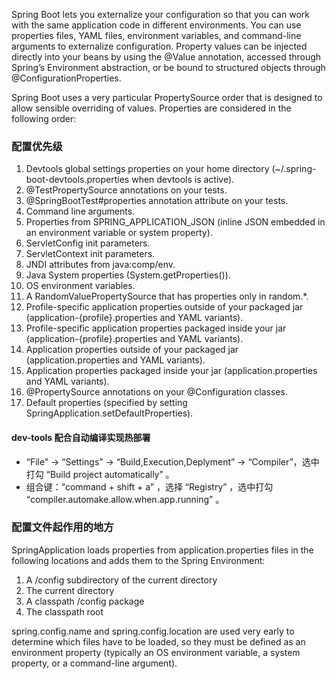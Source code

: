 Spring Boot lets you externalize your configuration so that you can work with 
the same application code in different environments. You can use properties files, 
YAML files, environment variables, and command-line arguments to externalize configuration. 
Property values can be injected directly into your beans by using the @Value annotation,
 accessed through Spring’s Environment abstraction, or be bound to structured objects 
 through @ConfigurationProperties.

Spring Boot uses a very particular PropertySource order that is designed to allow 
sensible overriding of values. Properties are considered in the following order:
### 配置优先级 

1. Devtools global settings properties on your home directory (~/.spring-boot-devtools.properties when devtools is active).
2. @TestPropertySource annotations on your tests.
3. @SpringBootTest#properties annotation attribute on your tests.
4. Command line arguments.
5. Properties from SPRING_APPLICATION_JSON (inline JSON embedded in an environment variable or system property).
6. ServletConfig init parameters.
7. ServletContext init parameters.
8. JNDI attributes from java:comp/env.
9. Java System properties (System.getProperties()).
10. OS environment variables.
11. A RandomValuePropertySource that has properties only in random.*.
12. Profile-specific application properties outside of your packaged jar (application-{profile}.properties and YAML variants).
13. Profile-specific application properties packaged inside your jar (application-{profile}.properties and YAML variants).
14. Application properties outside of your packaged jar (application.properties and YAML variants).
15. Application properties packaged inside your jar (application.properties and YAML variants).
16. @PropertySource annotations on your @Configuration classes.
17. Default properties (specified by setting SpringApplication.setDefaultProperties).

#### dev-tools 配合自动编译实现热部署
- “File” -> “Settings” -> “Build,Execution,Deplyment” -> “Compiler”，选中打勾 “Build project automatically” 。
- 组合键：“command + shift + a” ，选择 “Registry” ，选中打勾 “compiler.automake.allow.when.app.running” 。

### 配置文件起作用的地方 

SpringApplication loads properties from application.properties 
files in the following locations and adds them to the Spring Environment:

1. A /config subdirectory of the current directory
2. The current directory
3. A classpath /config package
4. The classpath root

spring.config.name and spring.config.location are used very early to determine 
which files have to be loaded, so they must be defined as an environment property 
(typically an OS environment variable, a system property, or a command-line argument).